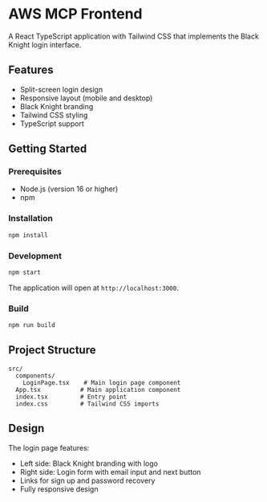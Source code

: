 # AWS MCP Frontend

A React TypeScript application with Tailwind CSS that implements the Black Knight login interface.

## Features

- Split-screen login design
- Responsive layout (mobile and desktop)
- Black Knight branding
- Tailwind CSS styling
- TypeScript support

## Getting Started

### Prerequisites

- Node.js (version 16 or higher)
- npm

### Installation

```bash
npm install
```

### Development

```bash
npm start
```

The application will open at `http://localhost:3000`.

### Build

```bash
npm run build
```

## Project Structure

```
src/
  components/
    LoginPage.tsx    # Main login page component
  App.tsx           # Main application component
  index.tsx         # Entry point
  index.css         # Tailwind CSS imports
```

## Design

The login page features:
- Left side: Black Knight branding with logo
- Right side: Login form with email input and next button
- Links for sign up and password recovery
- Fully responsive design 
